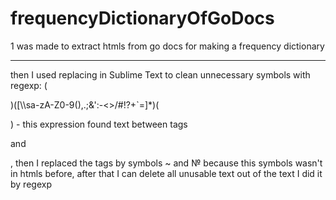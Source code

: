 # frequencyDictionaryOfGoDocs

1 was made to extract htmls from go docs for making a frequency dictionary
****
then I used replacing in Sublime Text to clean unnecessary symbols with regexp:
  (<p>)([\\\sa-zA-Z0-9(),.;&':\-<>/#!?+`=]*)(</p>) - this expression found text between tags <p> and </p>,
  then I replaced the tags by symbols ~ and № because this symbols wasn't in htmls before,
  after that I can delete all unusable text out of the text
I did it by regexp 
